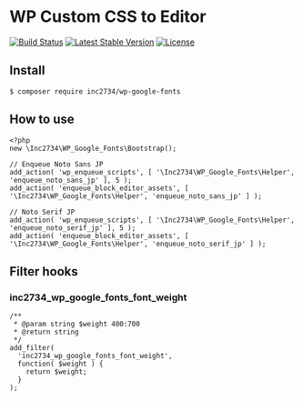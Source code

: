 # WP Custom CSS to Editor

[![Build Status](https://travis-ci.org/inc2734/wp-google-fonts.svg?branch=master)](https://travis-ci.org/inc2734/wp-google-fonts)
[![Latest Stable Version](https://poser.pugx.org/inc2734/wp-google-fonts/v/stable)](https://packagist.org/packages/inc2734/wp-google-fonts)
[![License](https://poser.pugx.org/inc2734/wp-google-fonts/license)](https://packagist.org/packages/inc2734/wp-google-fonts)

## Install
```
$ composer require inc2734/wp-google-fonts
```

## How to use
```
<?php
new \Inc2734\WP_Google_Fonts\Bootstrap();

// Enqueue Noto Sans JP
add_action( 'wp_enqueue_scripts', [ '\Inc2734\WP_Google_Fonts\Helper', 'enqueue_noto_sans_jp' ], 5 );
add_action( 'enqueue_block_editor_assets', [ '\Inc2734\WP_Google_Fonts\Helper', 'enqueue_noto_sans_jp' ] );

// Noto Serif JP
add_action( 'wp_enqueue_scripts', [ '\Inc2734\WP_Google_Fonts\Helper', 'enqueue_noto_serif_jp' ], 5 );
add_action( 'enqueue_block_editor_assets', [ '\Inc2734\WP_Google_Fonts\Helper', 'enqueue_noto_serif_jp' ] );
```

## Filter hooks

### inc2734_wp_google_fonts_font_weight
```
/**
 * @param string $weight 400:700
 * @return string
 */
add_filter(
  'inc2734_wp_google_fonts_font_weight',
  function( $weight ) {
    return $weight;
  }
);
```
